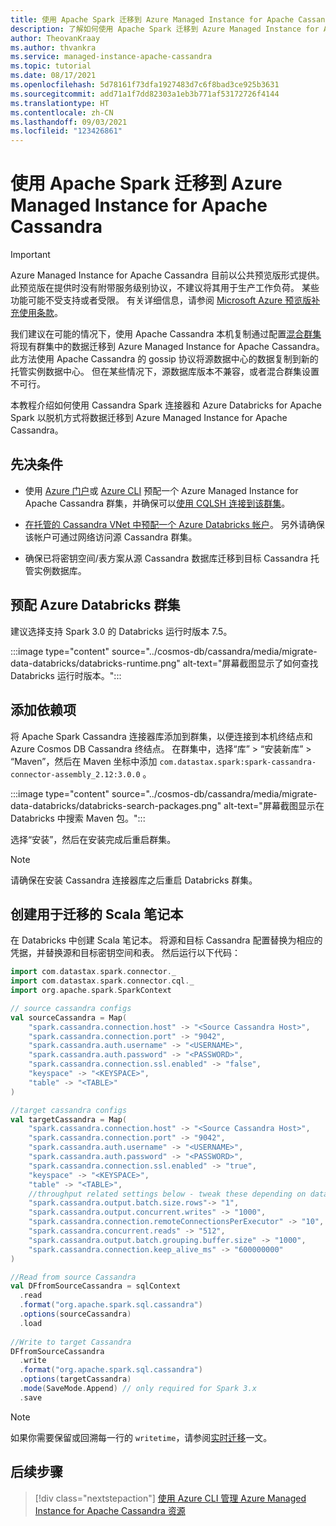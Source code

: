```yaml
---
title: 使用 Apache Spark 迁移到 Azure Managed Instance for Apache Cassandra
description: 了解如何使用 Apache Spark 迁移到 Azure Managed Instance for Apache Cassandra。
author: TheovanKraay
ms.author: thvankra
ms.service: managed-instance-apache-cassandra
ms.topic: tutorial
ms.date: 08/17/2021
ms.openlocfilehash: 5d78161f73dfa1927483d7c6f8bad3ce925b3631
ms.sourcegitcommit: add71a1f7dd82303a1eb3b771af53172726f4144
ms.translationtype: HT
ms.contentlocale: zh-CN
ms.lasthandoff: 09/03/2021
ms.locfileid: "123426861"
---
```

# <a name="migrate-to-azure-managed-instance-for-apache-cassandra-using-apache-spark"></a>使用 Apache Spark 迁移到 Azure Managed Instance for Apache Cassandra

> [!IMPORTANT]
> Azure Managed Instance for Apache Cassandra 目前以公共预览版形式提供。
> 此预览版在提供时没有附带服务级别协议，不建议将其用于生产工作负荷。 某些功能可能不受支持或者受限。
> 有关详细信息，请参阅 [Microsoft Azure 预览版补充使用条款](https://azure.microsoft.com/support/legal/preview-supplemental-terms/)。

我们建议在可能的情况下，使用 Apache Cassandra 本机复制通过配置[混合群集](configure-hybrid-cluster.md)将现有群集中的数据迁移到 Azure Managed Instance for Apache Cassandra。 此方法使用 Apache Cassandra 的 gossip 协议将源数据中心的数据复制到新的托管实例数据中心。 但在某些情况下，源数据库版本不兼容，或者混合群集设置不可行。 

本教程介绍如何使用 Cassandra Spark 连接器和 Azure Databricks for Apache Spark 以脱机方式将数据迁移到 Azure Managed Instance for Apache Cassandra。

## <a name="prerequisites"></a>先决条件

* 使用 [Azure 门户](create-cluster-portal.md)或 [Azure CLI](create-cluster-cli.md) 预配一个 Azure Managed Instance for Apache Cassandra 群集，并确保可以[使用 CQLSH 连接到该群集](./create-cluster-portal.md#connecting-to-your-cluster)。

* [在托管的 Cassandra VNet 中预配一个 Azure Databricks 帐户](deploy-cluster-databricks.md)。 另外请确保该帐户可通过网络访问源 Cassandra 群集。

* 确保已将密钥空间/表方案从源 Cassandra 数据库迁移到目标 Cassandra 托管实例数据库。


## <a name="provision-an-azure-databricks-cluster"></a>预配 Azure Databricks 群集

建议选择支持 Spark 3.0 的 Databricks 运行时版本 7.5。

:::image type="content" source="../cosmos-db/cassandra/media/migrate-data-databricks/databricks-runtime.png" alt-text="屏幕截图显示了如何查找 Databricks 运行时版本。":::

## <a name="add-dependencies"></a>添加依赖项

将 Apache Spark Cassandra 连接器库添加到群集，以便连接到本机终结点和 Azure Cosmos DB Cassandra 终结点。 在群集中，选择“库” > “安装新库” > “Maven”，然后在 Maven 坐标中添加 `com.datastax.spark:spark-cassandra-connector-assembly_2.12:3.0.0`  。

:::image type="content" source="../cosmos-db/cassandra/media/migrate-data-databricks/databricks-search-packages.png" alt-text="屏幕截图显示在 Databricks 中搜索 Maven 包。":::

选择“安装”，然后在安装完成后重启群集。

> [!NOTE]
> 请确保在安装 Cassandra 连接器库之后重启 Databricks 群集。

## <a name="create-scala-notebook-for-migration"></a>创建用于迁移的 Scala 笔记本

在 Databricks 中创建 Scala 笔记本。 将源和目标 Cassandra 配置替换为相应的凭据，并替换源和目标密钥空间和表。 然后运行以下代码：

```scala
import com.datastax.spark.connector._
import com.datastax.spark.connector.cql._
import org.apache.spark.SparkContext

// source cassandra configs
val sourceCassandra = Map( 
    "spark.cassandra.connection.host" -> "<Source Cassandra Host>",
    "spark.cassandra.connection.port" -> "9042",
    "spark.cassandra.auth.username" -> "<USERNAME>",
    "spark.cassandra.auth.password" -> "<PASSWORD>",
    "spark.cassandra.connection.ssl.enabled" -> "false",
    "keyspace" -> "<KEYSPACE>",
    "table" -> "<TABLE>"
)

//target cassandra configs
val targetCassandra = Map( 
    "spark.cassandra.connection.host" -> "<Source Cassandra Host>",
    "spark.cassandra.connection.port" -> "9042",
    "spark.cassandra.auth.username" -> "<USERNAME>",
    "spark.cassandra.auth.password" -> "<PASSWORD>",
    "spark.cassandra.connection.ssl.enabled" -> "true",
    "keyspace" -> "<KEYSPACE>",
    "table" -> "<TABLE>",
    //throughput related settings below - tweak these depending on data volumes. 
    "spark.cassandra.output.batch.size.rows"-> "1",
    "spark.cassandra.output.concurrent.writes" -> "1000",
    "spark.cassandra.connection.remoteConnectionsPerExecutor" -> "10",
    "spark.cassandra.concurrent.reads" -> "512",
    "spark.cassandra.output.batch.grouping.buffer.size" -> "1000",
    "spark.cassandra.connection.keep_alive_ms" -> "600000000"
)

//Read from source Cassandra
val DFfromSourceCassandra = sqlContext
  .read
  .format("org.apache.spark.sql.cassandra")
  .options(sourceCassandra)
  .load
  
//Write to target Cassandra
DFfromSourceCassandra
  .write
  .format("org.apache.spark.sql.cassandra")
  .options(targetCassandra)
  .mode(SaveMode.Append) // only required for Spark 3.x
  .save
```

> [!NOTE]
> 如果你需要保留或回溯每一行的 `writetime`，请参阅[实时迁移](dual-write-proxy-migration.md)一文。 

## <a name="next-steps"></a>后续步骤

> [!div class="nextstepaction"]
> [使用 Azure CLI 管理 Azure Managed Instance for Apache Cassandra 资源](manage-resources-cli.md)